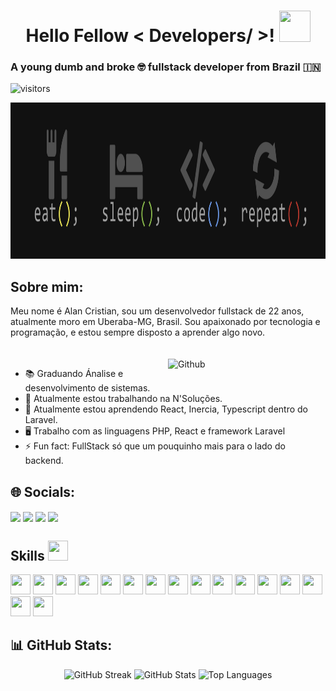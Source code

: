 <h1 align="center">Hello Fellow < Developers/ >! <img src = "https://raw.githubusercontent.com/rahulbanerjee26/githubProfileReadmeGenerator/main/gifs/wave.gif" width = 50px height='50px'></h1>

### A young dumb and broke 🤓 fullstack developer from Brazil 🇮🇳
![visitors](https://visitcount.itsvg.in/api?id=alncris2&icon=0&color=10)

<div align="center">
    <img src="/assets/banner.png" width="100%" height="250px"/>
</div>

<h2> Sobre mim: </h2>

<div>
    <article>
        Meu nome é Alan Cristian, sou um desenvolvedor fullstack de 22 anos, atualmente moro em Uberaba-MG, Brasil. Sou apaixonado por tecnologia e programação, e estou sempre disposto a aprender algo novo. 
    </article><br><br>
    <img width="50%" align="right" alt="Github" src="https://raw.githubusercontent.com/rahulbanerjee26/githubProfileReadmeGenerator/47a1a7b035154ce002fffc42e803b6ca8acbc4f3/gifs/git-header.svg" />
</div>

- 📚 Graduando Ánalise e desenvolvimento de sistemas.
- 🔭 Atualmente estou trabalhando na N'Soluções.
- 🌱 Atualmente estou aprendendo React, Inercia, Typescript dentro do Laravel.
- 🖥️ Trabalho com as linguagens PHP, React e framework Laravel
- ⚡ Fun fact: FullStack só que um pouquinho mais para o lado do backend.


## 🌐 Socials:
<a href = 'https://www.discord.gg/alncris2' target='_blank'> <img width = '32px' align= 'center' src="https://raw.githubusercontent.com/rahulbanerjee26/githubAboutMeGenerator/main/icons/discord.svg"/></a> 
<a href = 'https://www.instagram.com/alncris2' target='_blank'> <img width = '32px' align= 'center' src="https://raw.githubusercontent.com/rahulbanerjee26/githubAboutMeGenerator/main/icons/instagram.svg"/></a> 
<a href = 'https://www.twitter.com/alncris2' target='_blank'> <img width = '32px' align= 'center' src="https://raw.githubusercontent.com/rahulbanerjee26/githubAboutMeGenerator/main/icons/twitter.svg"/></a> 
<a href = 'https://www.linkedin.com/in/alncris2' target='_blank'> <img width = '32px' align= 'center' src="https://raw.githubusercontent.com/rahulbanerjee26/githubAboutMeGenerator/main/icons/linked-in-alt.svg"/></a> 

<h2> Skills <img src = "https://raw.githubusercontent.com/rahulbanerjee26/githubProfileReadmeGenerator/main/gifs/code.gif" width = 32px height=32px> </h2> 

<div align="left">
    <img width ='32px' height='32px' src ='https://raw.githubusercontent.com/rahulbanerjee26/githubAboutMeGenerator/main/icons/javascript.svg'> 
    <img width ='32px' height='32px' src ='https://raw.githubusercontent.com/rahulbanerjee26/githubAboutMeGenerator/main/icons/html.svg'>  
    <img width ='32px' height='32px' src ='https://raw.githubusercontent.com/rahulbanerjee26/githubAboutMeGenerator/main/icons/css.svg'>  
    <img width ='32px' height='32px' src ='https://raw.githubusercontent.com/rahulbanerjee26/githubAboutMeGenerator/main/icons/php.svg'>  
    <img width ='32px' height='32px' src ='https://raw.githubusercontent.com/rahulbanerjee26/githubAboutMeGenerator/main/icons/codeigniter.svg'>  
    <img width ='32px' height='32px' src ='https://raw.githubusercontent.com/rahulbanerjee26/githubAboutMeGenerator/main/icons/laravel.svg'>  
    <img width ='32px' height='32px' src ='https://raw.githubusercontent.com/rahulbanerjee26/githubAboutMeGenerator/main/icons/angularjs.svg'>  
    <img width ='32px' height='32px' src ='https://raw.githubusercontent.com/rahulbanerjee26/githubAboutMeGenerator/main/icons/aws.svg'>  
    <img width ='32px' height='32px' src ='https://raw.githubusercontent.com/rahulbanerjee26/githubAboutMeGenerator/main/icons/bootstrap.svg'>  
    <img width ='32px' height='32px' src ='https://raw.githubusercontent.com/rahulbanerjee26/githubAboutMeGenerator/main/icons/github.svg'>  
    <img width ='32px' height='32px' src ='https://raw.githubusercontent.com/rahulbanerjee26/githubAboutMeGenerator/main/icons/nodejs.svg'>  
    <img width ='32px' height='32px' src ='https://raw.githubusercontent.com/rahulbanerjee26/githubAboutMeGenerator/main/icons/mysql.svg'>  
    <img width ='32px' height='32px' src ='https://raw.githubusercontent.com/rahulbanerjee26/githubAboutMeGenerator/main/icons/postgresql.svg'>  
    <img width ='32px' height='32px' src ='https://raw.githubusercontent.com/rahulbanerjee26/githubAboutMeGenerator/main/icons/sass.svg'>  
    <img width ='32px' height='32px' src ='https://raw.githubusercontent.com/rahulbanerjee26/githubAboutMeGenerator/main/icons/typescript.svg'>  
    <img width ='32px' height='32px' src ='https://raw.githubusercontent.com/rahulbanerjee26/githubAboutMeGenerator/main/icons/reactjs.svg'> 
</div>

## 📊 GitHub Stats:
<div align="center">
  <img src="https://github-readme-streak-stats.herokuapp.com/?user=alncris2&theme=dark&hide_border=false" alt="GitHub Streak" />
  <img src="https://github-readme-stats.vercel.app/api?username=alncris2&theme=dark&show_icons=true&count_private=true&include_all_commits=true" alt="GitHub Stats" />
  <img src="https://github-readme-stats.vercel.app/api/top-langs/?username=alncris2&layout=compact&theme=dark" alt="Top Languages" width ='40%' />
</div>
